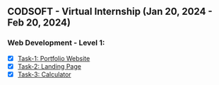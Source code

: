 ## CODSOFT - Virtual Internship (Jan 20, 2024 - Feb 20, 2024)
### Web Development - Level 1:
  - [X] [Task-1: Portfolio Website](https://a-rahul-krishnan.github.io/portfolio.github.io/)
  - [x] [Task-2: Landing Page](https://a-rahul-krishnan.github.io/landing-page.github.io/)
  - [X] [Task-3: Calculator](https://a-rahul-krishnan.github.io/calculator.github.io/) 
